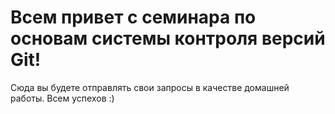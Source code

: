 # Всем привет с семинара по основам системы контроля версий Git!

Сюда вы будете отправлять свои запросы в качестве домашней работы. Всем успехов :)